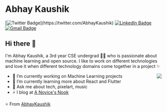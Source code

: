 
# Abhay Kaushik  

[![Twitter Badge](https://img.shields.io/twitter/url?labelColor=blue&color=blue&label=%40Abhay_Kaushik_&logo=twitter&style=for-the-badge&url=https%3A%2F%2Ftwitter.com%2FAbhay_Kaushik_)](https://twitter.com/AbhayKaushik) [![LinkedIn Badge](https://img.shields.io/badge/-grey?logo=linkedin&style=for-the-badge&&labelColor=754ad3&color=754ad3&label=abhay-kaushik)](https://www.linkedin.com/in/abhay-kaushik/) [![Gmail Badge](https://img.shields.io/badge/-grey?logo=gmail&style=for-the-badge&labelColor=orange&color=orange&label=abhay.gyanbharati%40gmail.com)](mailto:abhaygyanbharati@gmail.com)

## Hi there 👋 

<!--
**AbhayKaushik/AbhayKaushik** is a ✨ _special_ ✨ repository because its `README.md` (this file) appears on your GitHub profile.

Here are some ideas to get you started:

- 🔭 I’m currently working on ...
- 🌱 I’m currently learning ...
- 👯 I’m looking to collaborate on ...
- 🤔 I’m looking for help with ...
- 💬 Ask me about ...
- 📫 How to reach me: ...
- 😄 Pronouns: ...
- ⚡ Fun fact: ...
-->

I'm Abhay Kaushik, a 3rd year CSE undergrad :man_technologist: who is passionate about machine learning and open source. 
I like to work on different technologies and love it when different technology domains come together in a project ✨

<img align="right" src="http://www.piskelapp.com/static/resources/github_octocat.gif">

- 🔭 I’m currently working on Machine Learning projects
- 🌱 I’m currently learning more about React and Flutter
- 💬 Ask me about tech, pixelart, music
- ⚡ I blog at [A Novice's Nook](https://abhaykaushik.github.io)

⭐️ From [AbhayKaushik](https://github.com/AbhayKaushik)
